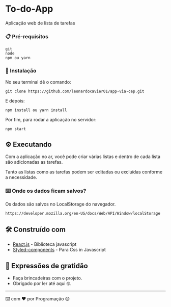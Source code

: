 # To-do-App

Aplicação web de lista de tarefas

### 📋 Pré-requisitos

```
git
node
npm ou yarn
```

### 🔧 Instalação

No seu terminal dê o comando:

```
git clone https://github.com/leonardoxavier01/app-via-cep.git 
```

E depois:

```
npm install ou yarn install
```
Por fim, para rodar a aplicação no servidor:

```
npm start
```

## ⚙️ Executando 

Com a aplicação no ar, você pode criar várias listas e dentro de cada lista são adicionadas as tarefas.

Tanto as listas como as tarefas podem ser editadas ou excluídas conforme a necessidade.

### ⌨️ Onde os dados ficam salvos?

Os dados são salvos no LocalStorage do navegador.

```
https://developer.mozilla.org/en-US/docs/Web/API/Window/localStorage
```

## 🛠️ Construído com

* [React.js](https://reactjs.org/) - Biblioteca javascript 
* [Styled-components](https://styled-components.com//) - Para Css in Javascript

## 🎁 Expressões de gratidão

* Faça brincadeiras com o projeto.
* Obrigado por ler até aqui 🤓.

---
⌨️ com ❤️ por Programação 😊